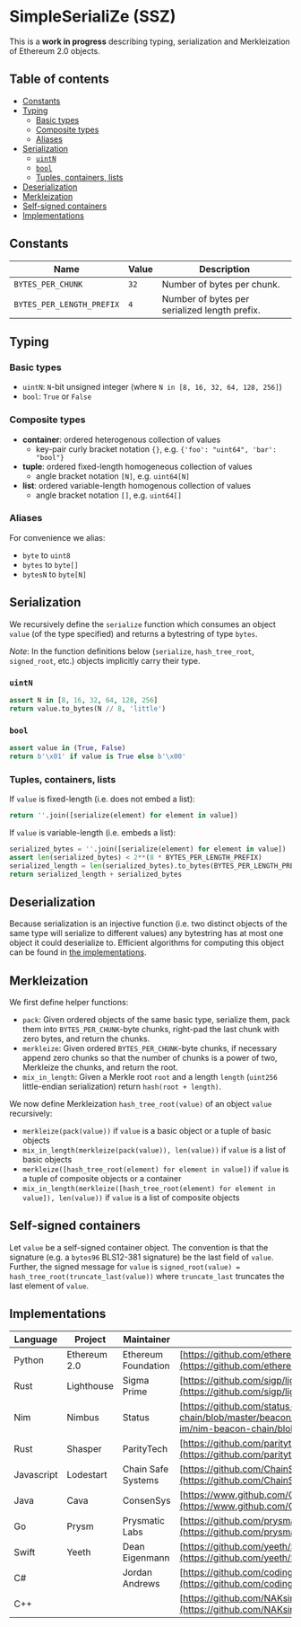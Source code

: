# SimpleSerialiZe (SSZ)

This is a **work in progress** describing typing, serialization and Merkleization of Ethereum 2.0 objects.

## Table of contents

- [Constants](#constants)
- [Typing](#typing)
    - [Basic types](#basic-types)
    - [Composite types](#composite-types)
    - [Aliases](#aliases)
- [Serialization](#serialization)
    - [`uintN`](#uintn)
    - [`bool`](#bool)
    - [Tuples, containers, lists](#tuples-containers-lists)
- [Deserialization](#deserialization)
- [Merkleization](#merkleization)
- [Self-signed containers](#self-signed-containers)
- [Implementations](#implementations)

## Constants

| Name | Value | Description |
|-|-|-|
| `BYTES_PER_CHUNK` | `32` | Number of bytes per chunk.
| `BYTES_PER_LENGTH_PREFIX` | `4` | Number of bytes per serialized length prefix. |

## Typing
### Basic types

* `uintN`: `N`-bit unsigned integer (where `N in [8, 16, 32, 64, 128, 256]`)
* `bool`: `True` or `False`

### Composite types

* **container**: ordered heterogenous collection of values
    * key-pair curly bracket notation `{}`, e.g. `{'foo': "uint64", 'bar': "bool"}`
* **tuple**: ordered fixed-length homogeneous collection of values
    * angle bracket notation `[N]`, e.g. `uint64[N]`
* **list**: ordered variable-length homogenous collection of values
    * angle bracket notation `[]`, e.g. `uint64[]`

### Aliases

For convenience we alias:

* `byte` to `uint8`
* `bytes` to `byte[]`
* `bytesN` to `byte[N]`

## Serialization

We recursively define the `serialize` function which consumes an object `value` (of the type specified) and returns a bytestring of type `bytes`.

*Note*: In the function definitions below (`serialize`, `hash_tree_root`, `signed_root`, etc.) objects implicitly carry their type.

### `uintN`

```python
assert N in [8, 16, 32, 64, 128, 256]
return value.to_bytes(N // 8, 'little')
```

### `bool`

```python
assert value in (True, False)
return b'\x01' if value is True else b'\x00'
```

### Tuples, containers, lists

If `value` is fixed-length (i.e. does not embed a list):

```python
return ''.join([serialize(element) for element in value])
```

If `value` is variable-length (i.e. embeds a list):

```python
serialized_bytes = ''.join([serialize(element) for element in value])
assert len(serialized_bytes) < 2**(8 * BYTES_PER_LENGTH_PREFIX)
serialized_length = len(serialized_bytes).to_bytes(BYTES_PER_LENGTH_PREFIX, 'little')
return serialized_length + serialized_bytes
```

## Deserialization

Because serialization is an injective function (i.e. two distinct objects of the same type will serialize to different values) any bytestring has at most one object it could deserialize to. Efficient algorithms for computing this object can be found in [the implementations](#implementations).

## Merkleization

We first define helper functions:

* `pack`: Given ordered objects of the same basic type, serialize them, pack them into `BYTES_PER_CHUNK`-byte chunks, right-pad the last chunk with zero bytes, and return the chunks.
* `merkleize`: Given ordered `BYTES_PER_CHUNK`-byte chunks, if necessary append zero chunks so that the number of chunks is a power of two, Merkleize the chunks, and return the root.
* `mix_in_length`: Given a Merkle root `root` and a length `length` (`uint256` little-endian serialization) return `hash(root + length)`.

We now define Merkleization `hash_tree_root(value)` of an object `value` recursively:

* `merkleize(pack(value))` if `value` is a basic object or a tuple of basic objects
* `mix_in_length(merkleize(pack(value)), len(value))` if `value` is a list of basic objects
* `merkleize([hash_tree_root(element) for element in value])` if `value` is a tuple of composite objects or a container
* `mix_in_length(merkleize([hash_tree_root(element) for element in value]), len(value))` if `value` is a list of composite objects

## Self-signed containers

Let `value` be a self-signed container object. The convention is that the signature (e.g. a `bytes96` BLS12-381 signature) be the last field of `value`. Further, the signed message for `value` is `signed_root(value) = hash_tree_root(truncate_last(value))` where `truncate_last` truncates the last element of `value`.

## Implementations

| Language | Project | Maintainer | Implementation |
|-|-|-|-|
| Python | Ethereum 2.0 | Ethereum Foundation | [https://github.com/ethereum/py-ssz](https://github.com/ethereum/py-ssz) |
| Rust | Lighthouse | Sigma Prime | [https://github.com/sigp/lighthouse/tree/master/beacon_chain/utils/ssz](https://github.com/sigp/lighthouse/tree/master/beacon_chain/utils/ssz) |
| Nim | Nimbus | Status | [https://github.com/status-im/nim-beacon-chain/blob/master/beacon_chain/ssz.nim](https://github.com/status-im/nim-beacon-chain/blob/master/beacon_chain/ssz.nim) |
| Rust | Shasper | ParityTech | [https://github.com/paritytech/shasper/tree/master/util/ssz](https://github.com/paritytech/shasper/tree/master/util/ssz) |
| Javascript | Lodestart | Chain Safe Systems | [https://github.com/ChainSafeSystems/ssz-js/blob/master/src/index.js](https://github.com/ChainSafeSystems/ssz-js/blob/master/src/index.js) |
| Java | Cava | ConsenSys | [https://www.github.com/ConsenSys/cava/tree/master/ssz](https://www.github.com/ConsenSys/cava/tree/master/ssz) |
| Go | Prysm | Prysmatic Labs | [https://github.com/prysmaticlabs/prysm/tree/master/shared/ssz](https://github.com/prysmaticlabs/prysm/tree/master/shared/ssz) |
| Swift | Yeeth | Dean Eigenmann | [https://github.com/yeeth/SimpleSerialize.swift](https://github.com/yeeth/SimpleSerialize.swift) |
| C# | | Jordan Andrews | [https://github.com/codingupastorm/csharp-ssz](https://github.com/codingupastorm/csharp-ssz) |
| C++ | | | [https://github.com/NAKsir-melody/cpp_ssz](https://github.com/NAKsir-melody/cpp_ssz) |
